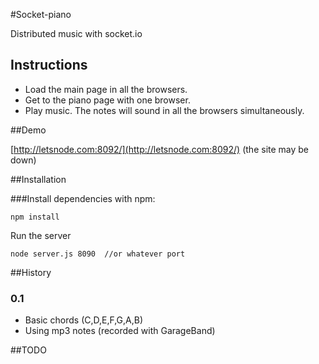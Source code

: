 #Socket-piano

Distributed music with socket.io

## Instructions 

* Load the main page in all the browsers.
* Get to the piano page with one browser.
* Play music. The notes will sound in all the browsers simultaneously.

##Demo

[http://letsnode.com:8092/](http://letsnode.com:8092/)
(the site may be down)

##Installation

###Install dependencies with npm:

    npm install

Run the server

	node server.js 8090  //or whatever port

##History

### 0.1 

 * Basic chords (C,D,E,F,G,A,B)
 * Using mp3 notes (recorded with GarageBand)

##TODO

 